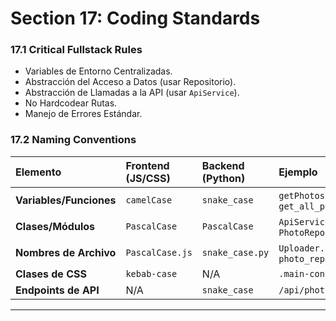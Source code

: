 # Section 17: Coding Standards

### **17.1 Critical Fullstack Rules**
-   Variables de Entorno Centralizadas.
-   Abstracción del Acceso a Datos (usar Repositorio).
-   Abstracción de Llamadas a la API (usar `ApiService`).
-   No Hardcodear Rutas.
-   Manejo de Errores Estándar.

### **17.2 Naming Conventions**

| Elemento | Frontend (JS/CSS) | Backend (Python) | Ejemplo |
| :--- | :--- | :--- | :--- |
| **Variables/Funciones** | `camelCase` | `snake_case` | `getPhotos()`, `get_all_photos()` |
| **Clases/Módulos** | `PascalCase` | `PascalCase` | `ApiService.js`, `PhotoRepository` |
| **Nombres de Archivo** | `PascalCase.js` | `snake_case.py` | `Uploader.js`, `photo_repository.py` |
| **Clases de CSS** | `kebab-case` | N/A | `.main-container` |
| **Endpoints de API** | N/A | `snake_case` | `/api/photos` |

---